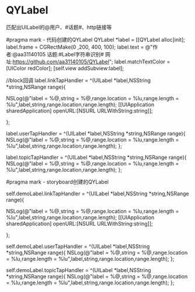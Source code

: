 # QYLabel
匹配出UILabel的@用户、#话题#、http链接等

#pragma mark - 代码创建的QYLabel
QYLabel *label = [[QYLabel alloc]init];
label.frame = CGRectMake(0 ,200, 400, 100);
label.text = @"作者:@aa31140105 话题:#Label字符串识别# 网址:https://github.com/aa31140105/QYLabel";
label.matchTextColor = [UIColor redColor];
[self.view addSubview:label];

//block回调
label.linkTapHandler = ^(UILabel *label,NSString *string,NSRange range){

NSLog(@"label = %@,string = %@,range.location = %lu,range.length = %lu",label,string,range.location,range.length);
[[UIApplication sharedApplication] openURL:[NSURL URLWithString:string]];

};

label.userTapHandler = ^(UILabel *label,NSString *string,NSRange range){
NSLog(@"label = %@,string = %@,range.location = %lu,range.length = %lu",label,string,range.location,range.length);
};

label.topicTapHandler = ^(UILabel *label,NSString *string,NSRange range){
NSLog(@"label = %@,string = %@,range.location = %lu,range.length = %lu",label,string,range.location,range.length);
};




#pragma mark - storyboard创建的QYLabel

self.demoLabel.linkTapHandler = ^(UILabel *label,NSString *string,NSRange range){

NSLog(@"label = %@,string = %@,range.location = %lu,range.length = %lu",label,string,range.location,range.length);
[[UIApplication sharedApplication] openURL:[NSURL URLWithString:string]];

};

self.demoLabel.userTapHandler = ^(UILabel *label,NSString *string,NSRange range){
NSLog(@"label = %@,string = %@,range.location = %lu,range.length = %lu",label,string,range.location,range.length);
};

self.demoLabel.topicTapHandler = ^(UILabel *label,NSString *string,NSRange range){
NSLog(@"label = %@,string = %@,range.location = %lu,range.length = %lu",label,string,range.location,range.length);
};
